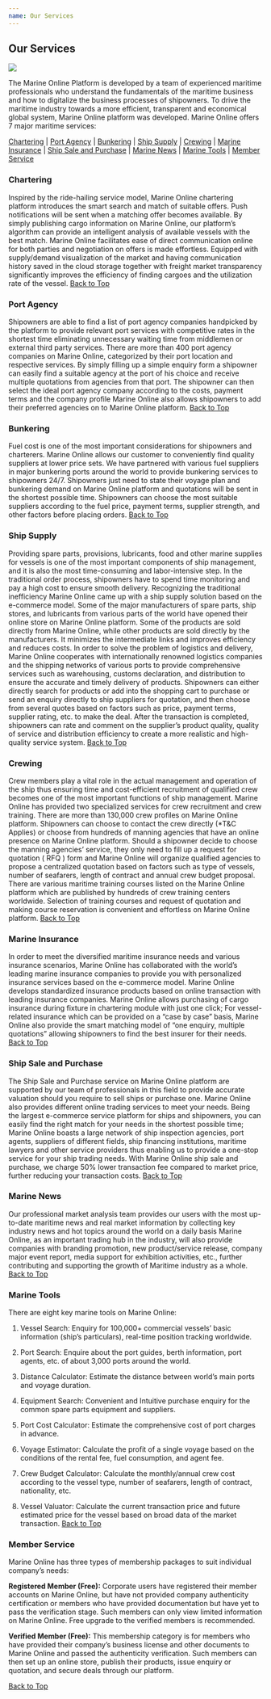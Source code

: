 ```yaml
---
name: Our Services
---
```


## Our Services

![](https://bwec-file.oss-cn-hongkong.aliyuncs.com/cms/our_services.jpg)

The Marine Online Platform is developed by a team of experienced maritime professionals who understand the fundamentals of the maritime business and how to digitalize the business processes of shipowners. To drive the maritime industry towards a more efficient, transparent and economical global system, Marine Online platform was developed. Marine Online offers 7 major maritime services: 

[Chartering](#chartering) | [Port Agency](#port-agency) | [Bunkering](#bunkering) | [Ship Supply](#ship-supply) | [Crewing](#crewing) | [Marine Insurance](#marine-insurance) | [Ship Sale and Purchase](#ship-sale-and-purchase) | [Marine News](#marine-news) | [Marine Tools](#marine-tools) | [Member Service](#member-service)

### Chartering

Inspired by the ride-hailing service model, Marine Online chartering platform introduces the smart search and match of suitable offers.  Push notifications will be sent when a matching offer becomes available. By simply publishing cargo information on Marine Online, our platform’s algorithm can provide an intelligent analysis of available vessels with the best match. Marine Online facilitates ease of direct communication online for both parties and negotiation on offers is made effortless. Equipped with supply/demand visualization of the market and having communication history saved in the cloud storage together with freight market transparency significantly improves the efficiency of finding cargoes and the utilization rate of the vessel.  [Back to Top](ourservices#)

### Port Agency
Shipowners are able to find a list of port agency companies handpicked by the platform to provide relevant port services with competitive rates in the shortest time eliminating unnecessary waiting time from middlemen or external third party services. There are more than 400 port agency companies on Marine Online, categorized by their port location and respective services. By simply filling up a simple enquiry form a shipowner can easily find a suitable agency at the port of his choice and receive multiple quotations from agencies from that port. The shipowner can then select the ideal port agency company according to the costs, payment terms and the company profile Marine Online also allows shipowners to add their preferred agencies on to Marine Online platform.  [Back to Top](ourservices#)

### Bunkering

Fuel cost is one of the most important considerations for shipowners and charterers. Marine Online allows our customer to conveniently find quality suppliers at lower price sets. We have partnered with various fuel suppliers in major bunkering ports around the world to provide bunkering services to shipowners 24/7. Shipowners just need to state their voyage plan and bunkering demand on Marine Online platform and quotations will be sent in the shortest possible time. Shipowners can choose the most suitable suppliers according to the fuel price, payment terms, supplier strength, and other factors before placing orders.  [Back to Top](ourservices#)

### Ship Supply

Providing spare parts, provisions, lubricants, food and other marine supplies for vessels is one of the most important components of ship management, and it is also the most time-consuming and labor-intensive step. In the traditional order process, shipowners have to spend time monitoring and pay a high cost to ensure smooth delivery. Recognizing the traditional inefficiency Marine Online came up with a ship supply solution based on the e-commerce model. Some of the major manufacturers of spare parts, ship stores, and lubricants from various parts of the world have opened their online store on Marine Online platform. Some of the products are sold directly from Marine Online, while other products are sold directly by the manufacturers. It minimizes the intermediate links and improves efficiency and reduces costs. In order to solve the problem of logistics and delivery, Marine Online cooperates with internationally renowned logistics companies and the shipping networks of various ports to provide comprehensive services such as warehousing, customs declaration, and distribution to ensure the accurate and timely delivery of products. Shipowners can either directly search for products or add into the shopping cart to purchase or send an enquiry directly to ship suppliers for quotation, and then choose from several quotes based on factors such as price, payment terms, supplier rating, etc. to make the deal. After the transaction is completed, shipowners can rate and comment on the supplier’s product quality, quality of service and distribution efficiency to create a more realistic and high-quality service system.  [Back to Top](ourservices#)

### Crewing

Crew members play a vital role in the actual management and operation of the ship thus ensuring time and cost-efficient recruitment of qualified crew becomes one of the most important functions of ship management. Marine Online has provided two specialized services for crew recruitment and crew training. There are more than 130,000 crew profiles on Marine Online platform. Shipowners can choose to contact the crew directly (*T&C Applies) or choose from hundreds of manning agencies that have an online presence on Marine Online platform. Should a shipowner decide to choose the manning agencies’ service, they only need to fill up a request for quotation ( RFQ )  form and Marine Online will organize qualified agencies to propose a centralized quotation based on factors such as type of vessels, number of seafarers, length of contract and annual crew budget proposal. There are various maritime training courses listed on the Marine Online platform which are published by hundreds of crew training centers worldwide. Selection of training courses and request of quotation and making course reservation is convenient and effortless on Marine Online platform.  [Back to Top](ourservices#)

### Marine Insurance

In order to meet the diversified maritime insurance needs and various insurance scenarios, Marine Online has collaborated with the world’s leading marine insurance companies to provide you with personalized insurance services based on the e-commerce model. Marine Online develops standardized insurance products based on online transaction with leading insurance companies. Marine Online allows purchasing of cargo insurance during fixture in chartering module with just one click; For vessel-related insurance which can be provided on a “case by case” basis, Marine Online also provide the smart matching model of “one enquiry, multiple quotations” allowing shipowners to find the best insurer for their needs.  [Back to Top](ourservices#)

### Ship Sale and Purchase

The Ship Sale and Purchase service on Marine Online platform are supported by our team of professionals in this field to provide accurate valuation should you require to sell ships or purchase one.
Marine Online also provides different online trading services to meet your needs. Being the largest e-commerce service platform for ships and shipowners, you can easily find the right match for your needs in the shortest possible time; Marine Online boasts a large network of ship inspection agencies, port agents, suppliers of different fields, ship financing institutions, maritime lawyers and other service providers thus enabling us to provide a one-stop service for your ship trading needs. With Marine Online ship sale and purchase, we charge 50% lower transaction fee compared to market price, further reducing your transaction costs.  [Back to Top](ourservices#)

### Marine News

Our professional market analysis team provides our users with the most up-to-date maritime news and real market information by collecting key industry news and hot topics around the world on a daily basis Marine Online, as an important trading hub in the industry, will also provide companies with branding promotion, new product/service release, company major event report, media support for exhibition activities, etc., further contributing and supporting the growth of Maritime industry as a whole.  [Back to Top](ourservices#)

### Marine Tools

There are eight key marine tools on Marine Online: 

1. Vessel Search: Enquiry for 100,000+ commercial vessels’ basic information (ship’s particulars), real-time position tracking worldwide.

2. Port Search: Enquire about the port guides, berth information, port agents, etc. of about 3,000 ports around the world.

3. Distance Calculator: Estimate the distance between world’s main ports and voyage duration.

4. Equipment Search: Convenient and Intuitive purchase enquiry for the common spare parts equipment and suppliers.

5. Port Cost Calculator: Estimate the comprehensive cost of port charges in advance.

6. Voyage Estimator: Calculate the profit of a single voyage based on the conditions of the rental fee, fuel consumption, and agent fee.

7. Crew Budget Calculator: Calculate the monthly/annual crew cost according to the vessel type, number of seafarers, length of contract, nationality, etc.

8. Vessel Valuator: Calculate the current transaction price and future estimated price for the vessel based on broad data of the market transaction.  [Back to Top](ourservices#)

### Member Service

Marine Online has three types of membership packages to suit individual company’s needs: 

**Registered Member (Free):** Corporate users have registered their member accounts on Marine Online, but have not provided company authenticity certification or members who have provided documentation but have yet to pass the verification stage. Such members can only view limited information on Marine Online. Free upgrade to the verified members is recommended.

**Verified Member (Free):** This membership category is for members who have provided their company’s business license and other documents to Marine Online and passed the authenticity verification. Such members can then set up an online store, publish their products, issue enquiry or quotation, and secure deals through our platform.

[Back to Top](ourservices#)
